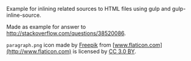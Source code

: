 Example for inlining related sources to HTML files using gulp and gulp-inline-source.

Made as example for answer to <http://stackoverflow.com/questions/38520086>.

`paragraph.png` icon made by [Freepik](http://www.flaticon.com/authors/freepik) from [www.flaticon.com](http://www.flaticon.com) is licensed by [CC 3.0 BY](http://creativecommons.org/licenses/by/3.0/).
